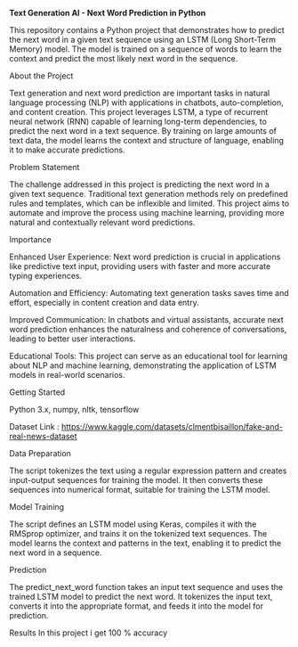 **Text Generation AI - Next Word Prediction in Python**

This repository contains a Python project that demonstrates how to predict the next word in a given text sequence using an LSTM (Long Short-Term Memory) model. The model is trained on a sequence of words to learn the context and predict the most likely next word in the sequence.

About the Project

Text generation and next word prediction are important tasks in natural language processing (NLP) with applications in chatbots, auto-completion, and content creation. This project leverages LSTM, a type of recurrent neural network (RNN) capable of learning long-term dependencies, to predict the next word in a text sequence. By training on large amounts of text data, the model learns the context and structure of language, enabling it to make accurate predictions.

Problem Statement

The challenge addressed in this project is predicting the next word in a given text sequence. Traditional text generation methods rely on predefined rules and templates, which can be inflexible and limited. This project aims to automate and improve the process using machine learning, providing more natural and contextually relevant word predictions.

Importance

Enhanced User Experience: Next word prediction is crucial in applications like predictive text input, providing users with faster and more accurate typing experiences.

Automation and Efficiency: Automating text generation tasks saves time and effort, especially in content creation and data entry.

Improved Communication: In chatbots and virtual assistants, accurate next word prediction enhances the naturalness and coherence of conversations, leading to better user interactions.

Educational Tools: This project can serve as an educational tool for learning about NLP and machine learning, demonstrating the application of LSTM models in real-world scenarios.

Getting Started

Python 3.x,
numpy,
nltk,
tensorflow

Dataset Link : https://www.kaggle.com/datasets/clmentbisaillon/fake-and-real-news-dataset

Data Preparation

The script tokenizes the text using a regular expression pattern and creates input-output sequences for training the model. It then converts these sequences into numerical format, suitable for training the LSTM model.

Model Training

The script defines an LSTM model using Keras, compiles it with the RMSprop optimizer, and trains it on the tokenized text sequences. The model learns the context and patterns in the text, enabling it to predict the next word in a sequence.

Prediction

The predict_next_word function takes an input text sequence and uses the trained LSTM model to predict the next word. It tokenizes the input text, converts it into the appropriate format, and feeds it into the model for prediction.

Results In this project i get 100 % accuracy
